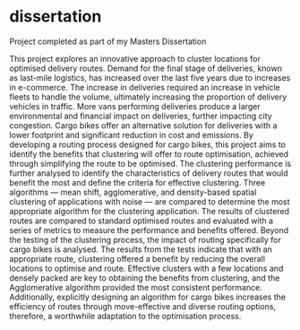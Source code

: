 # dissertation
Project completed as part of my Masters Dissertation

This project explores an innovative approach to cluster locations for optimised delivery routes. Demand for the final stage of deliveries, known as last-mile logistics, has increased over the last five years due to increases in e-commerce. The increase in deliveries required an increase in vehicle fleets to handle the volume, ultimately increasing the proportion of delivery vehicles in traffic. More vans performing deliveries produce a larger environmental and financial impact on deliveries, further impacting city congestion. Cargo bikes offer an alternative solution for deliveries with a lower footprint and significant reduction in cost and emissions. By developing a routing process designed for cargo bikes, this project aims to identify the benefits that clustering will offer to route optimisation, achieved through simplifying the route to be optimised. The clustering performance is further analysed to identify the characteristics of delivery routes that would benefit the most and define the criteria for effective clustering.  Three algorithms — mean shift, agglomerative, and density-based spatial clustering of applications with noise — are compared to determine the most appropriate algorithm for the clustering application. The results of clustered routes are compared to standard optimised routes and evaluated with a series of metrics to measure the performance and benefits offered. Beyond the testing of the clustering process, the impact of routing specifically for cargo bikes is analysed. The results from the tests indicate that with an appropriate route, clustering offered a benefit by reducing the overall locations to optimise and route. Effective clusters with a few locations and densely packed are key to obtaining the benefits from clustering, and the Agglomerative algorithm provided the most consistent performance. Additionally, explicitly designing an algorithm for cargo bikes increases the efficiency of routes through move-effective and diverse routing options, therefore, a worthwhile adaptation to the optimisation process.
